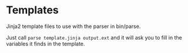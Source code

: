 # Templates

Jinja2 template files to use with the parser in bin/parse.

Just call `parse template.jinja output.ext` and it will ask you to fill in the
variables it finds in the template.
